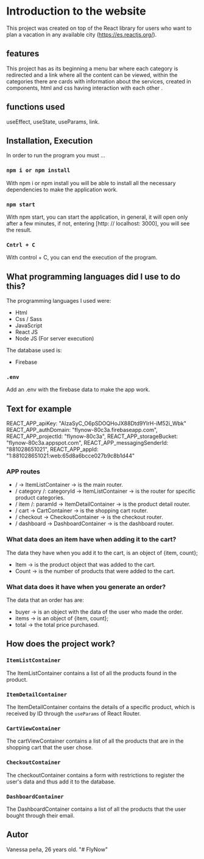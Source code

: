# Introduction to the website

This project was created on top of the React library for users who want to plan a vacation in any available city (https://es.reactjs.org/).

## features

This project has as its beginning a menu bar where each category is redirected and a link where all the content can be viewed, within the categories there are cards with information about the services, created in components, html and css having interaction with each other .

## functions used

useEffect, useState, useParams, link.

## Installation, Execution

In order to run the program you must ...

### `npm i or npm install`

With npm i or npm install you will be able to install all the necessary dependencies to make the application work.

### `npm start`

With npm start, you can start the application, in general, it will open only after a few minutes, if not, entering [http: // localhost: 3000], you will see the result.

### `Cntrl + C`

With control + C, you can end the execution of the program.

## What programming languages did I use to do this?

The programming languages I used were:

- Html
- Css / Sass
- JavaScript
- React JS
- Node JS (For server execution)

The database used is:

- Firebase

### `.env`

Add an .env with the firebase data to make the app work.

## Text for example

REACT_APP_apiKey: "AIzaSyC_O6pSDOQHoJX88Dtd9YIrH-iM52i_Wbk"
REACT_APP_authDomain: "flynow-80c3a.firebaseapp.com",
REACT_APP_projectId: "flynow-80c3a",
REACT_APP_storageBucket: "flynow-80c3a.appspot.com",
REACT_APP_messagingSenderId: "881028651021",
REACT_APP_appId: "1:881028651021:web:65d8a6bcce027b9c8b1d44"

### APP routes

- / -> ItemListContainer -> is the main router.
- / category /: categoryId -> ItemListContainer -> is the router for specific product categories.
- / item /: paramId -> ItemDetailContainer -> is the product detail router.
- / cart -> CartContainer -> is the shopping cart router.
- / checkout -> CheckoutContainer -> is the checkout router.
- / dashboard -> DashboardContainer -> is the dashboard router.

### What data does an item have when adding it to the cart?

The data they have when you add it to the cart, is an object of {item, count};

- Item -> is the product object that was added to the cart.
- Count -> is the number of products that were added to the cart.

### What data does it have when you generate an order?

The data that an order has are:

- buyer -> is an object with the data of the user who made the order.
- items -> is an object of {item, count};
- total -> the total price purchased.

## How does the project work?

### `ItemListContainer`

The ItemListContainer contains a list of all the products found in the product.

### `ItemDetailContainer`

The ItemDetailContainer contains the details of a specific product, which is received by ID through the `useParams` of React Router.

### `CartViewContainer`

The cartViewContainer contains a list of all the products that are in the shopping cart that the user chose.

### `CheckoutContainer`

The checkoutContainer contains a form with restrictions to register the user's data and thus add it to the database.

### `DashboardContainer`

The DashboardContainer contains a list of all the products that the user bought through their email.

## Autor

Vanessa peña, 26 years old. "# FlyNow" 
